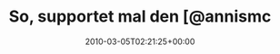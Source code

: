 ---
retweeted: false
source: <a href="http://twitter.com" rel="nofollow">Twitter Web Client</a>
entities:
  hashtags: []
  symbols: []
  user_mentions:
  - name: Daniel Lohse
    screen_name: annismckenzie
    indices:
    - '22'
    - '36'
    id_str: '8489592'
    id: '8489592'
  urls: []
display_text_range:
- '0'
- '94'
favorite_count: '0'
id_str: '10003680793'
truncated: false
retweet_count: '0'
id: '10003680793'
created_at: Fri Mar 05 02:21:25 +0000 2010
favorited: false
full_text: So, supportet mal den [@annismckenzie](https://twitter.com/annismckenzie)
  noch gewaltig. Der hat akademische Deadlines. Nacht denn!
lang: de
tags:
- pesos:twitter
date: '2010-03-05T02:21:25+00:00'
src: https://twitter.com/bascht/status/10003680793
original_url: https://twitter.com/bascht/status/10003680793
type: twitter_tweet
text: So, supportet mal den [@annismckenzie](https://twitter.com/annismckenzie) noch
  gewaltig. Der hat akademische Deadlines. Nacht denn!
title: So, supportet mal den [@annismc

---